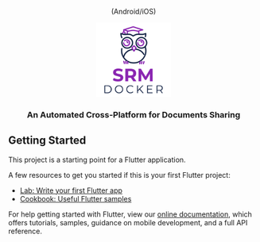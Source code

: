 <p align="center">(Android/iOS)</p>
<p align="center">
  <img src="https://github.com/itssudhanshu/SRM-Docker/blob/master/assets/images/docker_logo.png" width="150">
</p>

<h3 align="center">An Automated Cross-Platform for Documents Sharing</h3>

## Getting Started

This project is a starting point for a Flutter application.

A few resources to get you started if this is your first Flutter project:

- [Lab: Write your first Flutter app](https://flutter.dev/docs/get-started/codelab)
- [Cookbook: Useful Flutter samples](https://flutter.dev/docs/cookbook)

For help getting started with Flutter, view our
[online documentation](https://flutter.dev/docs), which offers tutorials,
samples, guidance on mobile development, and a full API reference.
